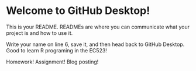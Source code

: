 # Welcome to GitHub Desktop!

This is your README. READMEs are where you can communicate what your project is and how to use it.

Write your name on line 6, save it, and then head back to GitHub Desktop.
Good to learn R programing in the EC523!

Homework!
Assignment!
Blog posting!
